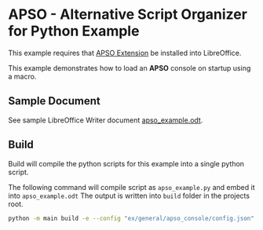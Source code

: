 # APSO - Alternative Script Organizer for Python Example

This example requires that [APSO Extension] be installed into LibreOffice.

This example demonstrates how to load an **APSO** console on startup using a macro.

## Sample Document

See sample LibreOffice Writer document [apso_example.odt](apso_example.odt).

## Build

Build will compile the python scripts for this example into a single python script.

The following command will compile script as `apso_example.py` and embed it into `apso_example.odt`
The output is written into `build` folder in the projects root.

```sh
python -m main build -e --config "ex/general/apso_console/config.json" --embed-src "ex/general/apso_console/apso_example.odt"
```

[APSO Extension]: https://extensions.libreoffice.org/en/extensions/show/apso-alternative-script-organizer-for-python
